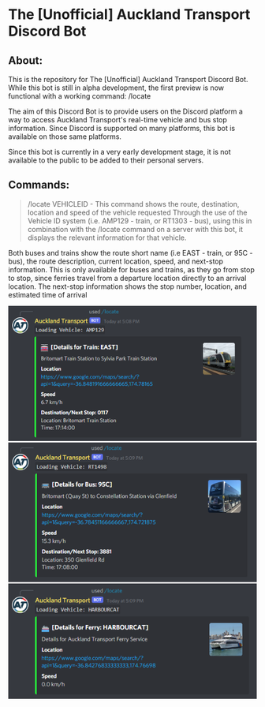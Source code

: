 # The [Unofficial] Auckland Transport Discord Bot

## About:
This is the repository for The [Unofficial] Auckland Transport Discord Bot. While this bot is still in alpha development, the first preview is now functional with a working command: /locate

The aim of this Discord Bot is to provide users on the Discord platform a way to access Auckland Transport's real-time vehicle and bus stop information. Since Discord is supported on many platforms, this bot is available on those same platforms.

Since this bot is currently in a very early development stage, it is not available to the public to be added to their personal servers.

## Commands:
> /locate VEHICLEID - This command shows the route, destination, location and speed of the vehicle requested
Through the use of the Vehicle ID system (i.e. AMP129 - train, or RT1303 - bus), using this in combination with the /locate command on a server with this bot, it displays the relevant information for that vehicle.

Both buses and trains show the route short name (i.e EAST - train, or 95C - bus), the route description, current location, speed, and next-stop information. This is only available for buses and trains, as they go from stop to stop, since ferries travel from a departure location directly to an arrival location. The next-stop information shows the stop number, location, and estimated time of arrival

![Train Usage](https://github.com/TacticalAxis/auckland-transport/blob/main/images/demo/image1.PNG)
![Bus Usage](https://github.com/TacticalAxis/auckland-transport/blob/main/images/demo/image2.PNG)
![Ferry Usage](https://github.com/TacticalAxis/auckland-transport/blob/main/images/demo/image3.PNG)
